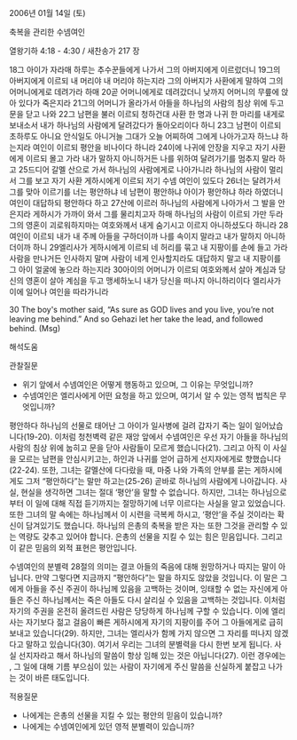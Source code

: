 2006년 01월 14일 (토)

축복을 관리한 수넴여인



열왕기하 4:18 - 4:30 / 새찬송가 217 장


18그 아이가 자라매 하루는 추수꾼들에게 나가서 그의 아버지에게 이르렀더니 19그의 아버지에게 이르되 내 머리야 내 머리야 하는지라 그의 아버지가 사환에게 말하여 그의 어머니에게로 데려가라 하매 20곧 어머니에게로 데려갔더니 낮까지 어머니의 무릎에 앉아 있다가 죽은지라 21그의 어머니가 올라가서 아들을 하나님의 사람의 침상 위에 두고 문을 닫고 나와 22그 남편을 불러 이르되 청하건대 사환 한 명과 나귀 한 마리를 내게로 보내소서 내가 하나님의 사람에게 달려갔다가 돌아오리이다 하니 23그 남편이 이르되 초하루도 아니요 안식일도 아니거늘 그대가 오늘 어찌하여 그에게 나아가고자 하느냐 하는지라 여인이 이르되 평안을 비나이다 하니라 24이에 나귀에 안장을 지우고 자기 사환에게 이르되 몰고 가라 내가 말하지 아니하거든 나를 위하여 달려가기를 멈추지 말라 하고 25드디어 갈멜 산으로 가서 하나님의 사람에게로 나아가니라 하나님의 사람이 멀리서 그를 보고 자기 사환 게하시에게 이르되 저기 수넴 여인이 있도다 26너는 달려가서 그를 맞아 이르기를 너는 평안하냐 네 남편이 평안하냐 아이가 평안하냐 하라 하였더니 여인이 대답하되 평안하다 하고 27산에 이르러 하나님의 사람에게 나아가서 그 발을 안은지라 게하시가 가까이 와서 그를 물리치고자 하매 하나님의 사람이 이르되 가만 두라 그의 영혼이 괴로워하지마는 여호와께서 내게 숨기시고 이르지 아니하셨도다 하니라 28여인이 이르되 내가 내 주께 아들을 구하더이까 나를 속이지 말라고 내가 말하지 아니하더이까 하니 29엘리사가 게하시에게 이르되 네 허리를 묶고 내 지팡이를 손에 들고 가라 사람을 만나거든 인사하지 말며 사람이 네게 인사할지라도 대답하지 말고 내 지팡이를 그 아이 얼굴에 놓으라 하는지라 30아이의 어머니가 이르되 여호와께서 살아 계심과 당신의 영혼이 살아 계심을 두고 맹세하노니 내가 당신을 떠나지 아니하리이다 엘리사가 이에 일어나 여인을 따라가니라 

30 The boy's mother said, “As sure as GOD lives and you live, you’re not leaving me behind.” And so Gehazi let her take the lead, and followed behind. (Msg)

해석도움





관찰질문 
- 위기 앞에서 수넴여인은 어떻게 행동하고 있으며, 그 이유는 무엇입니까? 
- 수넴여인은 엘리사에게 어떤 요청을 하고 있으며, 여기서 알 수 있는 영적 법칙은 무엇입니까? 


평안하다 
하나님의 선물로 태어난 그 아이가 일사병에 걸려 갑자기 죽는 일이 일어났습니다(19-20). 이처럼 청천벽력 같은 재앙 앞에서 수넴여인은 우선 자기 아들을 하나님의 사람의 침상 위에 눕히고 문을 닫아 사람들이 모르게 했습니다(21). 그리고 아직 이 사실을 모르는 남편을 안심시키고는, 하인과 나귀를 얻어 급하게 선지자에게로 향했습니다(22-24). 또한, 그녀는 갈멜산에 다다랐을 때, 마중 나와 가족의 안부를 묻는 게하시에게도 그저 “평안하다”는 말만 하고는(25-26) 곧바로 하나님의 사람에게 나아갑니다. 사실, 현실을 생각하면 그녀는 절대 ‘평안’을 말할 수 없습니다. 하지만, 그녀는 하나님으로부터 이 일에 대해 직접 듣기까지는 절망하기에 너무 이르다는 사실을 알고 있었습니다. 또한 그녀의 말 속에는 하나님께서 이 시련을 극복케 하시고, ‘평안’을 주실 것이라는 확신이 담겨있기도 했습니다. 하나님의 은총의 축복을 받은 자는 또한 그것을 관리할 수 있는 역량도 갖추고 있어야 합니다. 은총의 선물을 지킬 수 있는 힘은 믿음입니다. 그리고 이 같은 믿음의 외적 표현은 평안입니다. 

수넴여인의 분별력 
28절의 의미는 결코 아들의 죽음에 대해 원망하거나 따지는 말이 아닙니다. 만약 그렇다면 지금까지 “평안하다”는 말을 하지도 않았을 것입니다. 이 말은 그에게 아들을 주신 주권이 하나님께 있음을 고백하는 것이며, 잉태할 수 없는 자신에게 아들은 주신 하나님께서는 죽은 아들도 다시 살리실 수 있음을 고백하는 것입니다. 이처럼 자기의 주권을 온전히 올려드린 사람은 당당하게 하나님께 구할 수 있습니다. 이에 엘리사는 자기보다 젊고 걸음이 빠른 게하시에게 자기의 지팡이를 주어 그 아들에게로 급히 보내고 있습니다(29). 하지만, 그녀는 엘리사가 함께 가지 않으면 그 자리를 떠나지 않겠다고 말하고 있습니다(30). 여기서 우리는 그녀의 분별력을 다시 한번 보게 됩니다. 사실 선지자라고 해서 하나님의 말씀이 항상 임해 있는 것은 아닙니다(27). 이런 경우에는 , 그 일에 대해 기름 부으심이 있는 사람이 자기에게 주신 말씀을 신실하게 붙잡고 나가는 것이 바른 태도입니다. 

적용질문 
- 나에게는 은총의 선물을 지킬 수 있는 평안의 믿음이 있습니까? 
- 나에게는 수넴여인에게 있던 영적 분별력이 있습니까?
